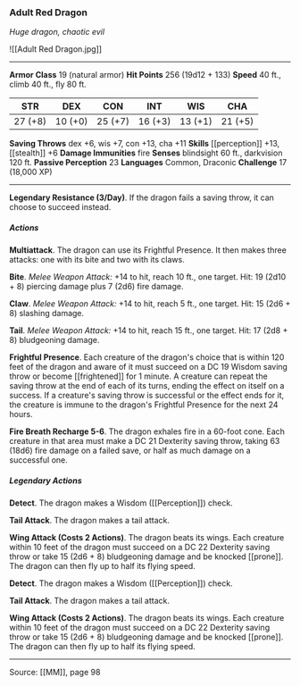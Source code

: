 ### Adult Red Dragon
_Huge dragon, chaotic evil_

![[Adult Red Dragon.jpg]]




---

**Armor Class** 19 (natural armor)
**Hit Points** 256 (19d12 + 133)
**Speed** 40 ft., climb 40 ft., fly 80 ft.

| STR     | DEX     | CON     | INT     | WIS     | CHA     |
|---------|---------|---------|---------|---------|---------|
| 27 (+8) | 10 (+0) | 25 (+7) | 16 (+3) | 13 (+1) | 21 (+5) |

**Saving Throws** dex +6, wis +7, con +13, cha +11
**Skills** [[perception]] +13, [[stealth]] +6
**Damage Immunities** fire
**Senses** blindsight 60 ft., darkvision 120 ft.
**Passive Perception** 23
**Languages** Common, Draconic
**Challenge** 17 (18,000 XP)

---

**Legendary Resistance (3/Day)**. If the dragon fails a saving throw, it can choose to succeed instead.

##### Actions
**Multiattack**. The dragon can use its Frightful Presence. It then makes three attacks: one with its bite and two with its claws.

**Bite**. _Melee Weapon Attack:_ +14 to hit, reach 10 ft., one target. Hit: 19 (2d10 + 8) piercing damage plus 7 (2d6) fire damage.

**Claw**. _Melee Weapon Attack:_ +14 to hit, reach 5 ft., one target. Hit: 15 (2d6 + 8) slashing damage.

**Tail**. _Melee Weapon Attack:_ +14 to hit, reach 15 ft., one target. Hit: 17 (2d8 + 8) bludgeoning damage.

**Frightful Presence**. Each creature of the dragon's choice that is within 120 feet of the dragon and aware of it must succeed on a DC 19 Wisdom saving throw or become [[frightened]] for 1 minute. A creature can repeat the saving throw at the end of each of its turns, ending the effect on itself on a success. If a creature's saving throw is successful or the effect ends for it, the creature is immune to the dragon's Frightful Presence for the next 24 hours.

**Fire Breath Recharge 5-6**. The dragon exhales fire in a 60-foot cone. Each creature in that area must make a DC 21 Dexterity saving throw, taking 63 (18d6) fire damage on a failed save, or half as much damage on a successful one.

##### Legendary Actions
**Detect**. The dragon makes a Wisdom ([[Perception]]) check.

**Tail Attack**. The dragon makes a tail attack.

**Wing Attack (Costs 2 Actions)**. The dragon beats its wings. Each creature within 10 feet of the dragon must succeed on a DC 22 Dexterity saving throw or take 15 (2d6 + 8) bludgeoning damage and be knocked [[prone]]. The dragon can then fly up to half its flying speed.

**Detect**. The dragon makes a Wisdom ([[Perception]]) check.

**Tail Attack**. The dragon makes a tail attack.

**Wing Attack (Costs 2 Actions)**. The dragon beats its wings. Each creature within 10 feet of the dragon must succeed on a DC 22 Dexterity saving throw or take 15 (2d6 + 8) bludgeoning damage and be knocked [[prone]]. The dragon can then fly up to half its flying speed.


---

Source: [[MM]], page 98